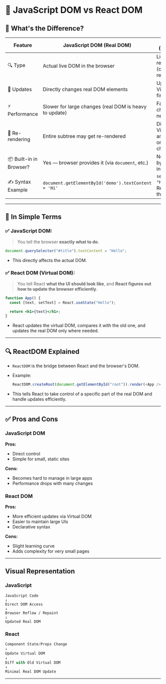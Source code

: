 # 🧠 JavaScript DOM vs React DOM

## 🤔 What's the Difference?

| Feature                 | JavaScript DOM (Real DOM)                              | React DOM (Virtual DOM)                                    |
| ----------------------- | ------------------------------------------------------ | ---------------------------------------------------------- |
| 🔍 Type                 | Actual live DOM in the browser                         | Lightweight JS representation (copy) of the real DOM       |
| 🧠 Updates              | Directly changes real DOM elements                     | Updates a Virtual DOM first                                |
| ⚡ Performance          | Slower for large changes (real DOM is heavy to update) | Faster — only changes what's needed                        |
| 🔁 Re-rendering         | Entire subtree may get re-rendered                     | Diffs old vs new Virtual DOM and updates only what changed |
| 📦 Built-in in Browser? | Yes — browser provides it (via `document`, etc.)       | No — managed by React internally                           |
| ✍️ Syntax Example       | `document.getElementById('demo').textContent = 'Hi'`   | `setState({name: "Hi"})` and React updates the DOM         |

---

## 🧠 In Simple Terms

### ✅ JavaScript DOM:

> You tell the browser **exactly what to do**.

```javascript
document.querySelector("#title").textContent = "Hello";
```

- This directly affects the actual DOM.

### ✅ React DOM (Virtual DOM):

> You tell React **what the UI should look like**, and **React figures out how to update the browser efficiently**.

```jsx
function App() {
  const [text, setText] = React.useState("Hello");

  return <h1>{text}</h1>;
}
```

- React updates the virtual DOM, compares it with the old one, and updates the real DOM only where needed.

---

## 🔍 ReactDOM Explained

- `ReactDOM` is the bridge between React and the browser's DOM.
- Example:

  ```javascript
  ReactDOM.createRoot(document.getElementById("root")).render(<App />);
  ```

- This tells React to take control of a specific part of the real DOM and handle updates efficiently.

---

## ✅ Pros and Cons

### JavaScript DOM

**Pros:**

- Direct control
- Simple for small, static sites

**Cons:**

- Becomes hard to manage in large apps
- Performance drops with many changes

### React DOM

**Pros:**

- More efficient updates via Virtual DOM
- Easier to maintain large UIs
- Declarative syntax

**Cons:**

- Slight learning curve
- Adds complexity for very small pages

---

## Visual Representation

### JavaScript

```
JavaScript Code
↓
Direct DOM Access
↓
Browser Reflow / Repaint
↓
Updated Real DOM
```

### React

```js
Component State/Props Change
↓
Update Virtual DOM
↓
Diff with Old Virtual DOM
↓
Minimal Real DOM Update
```

---
